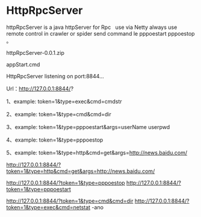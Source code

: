 # HttpRpcServer
httpRpcServer is a java httpServer for Rpc  
use via Netty  always use remote control 
in crawler or spider  send command le pppoestart pppoestop 。

httpRpcServer-0.0.1.zip

appStart.cmd  

HttpRpcServer listening on port:8844...

Url：http://127.0.0.1:8844/?

1、example: token=1&type=exec&cmd=cmdstr

2、example: token=1&type=cmd&cmd=dir

3、example: token=1&type=pppoestart&args=userName userpwd

4、example: token=1&type=pppoestop

5、example: token=1&type=http&cmd=get&args=http://news.baidu.com/

http://127.0.0.1:8844/?token=1&type=http&cmd=get&args=http://news.baidu.com/

http://127.0.0.1:8844/?token=1&type=pppoestop
http://127.0.0.1:8844/?token=1&type=pppoestart

http://127.0.0.1:8844/?token=1&type=cmd&cmd=dir
http://127.0.0.1:8844/?token=1&type=exec&cmd=netstat -ano
